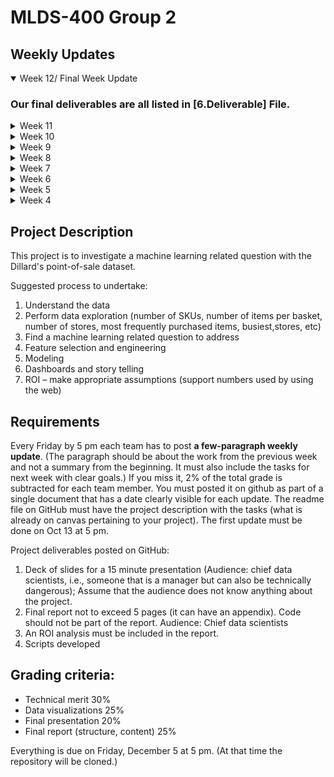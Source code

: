 # MLDS-400 Group 2

## Weekly Updates
<details open>
  <summary>Week 12/ Final Week Update</summary>

<h3> Our final deliverables are all listed in [6.Deliverable] File. </h3>

</details>

<details>
  <summary>Week 11</summary>
  
# Week 11 Update: ROI Analysis

## Progress Summary:

In Week 11, our primary focus was on finalizing the models, preparing for the presentation with the creation of Dashboards and slides, and initiating the calculation of [Return on Investment (ROI)](5.Model_Training&Selection/ROI_temp.pdf).

## Model Finalization:

1. **Model Evaluation Metrics:**
   - We successfully completed the evaluation of all three models (Regression, K-means clustering, Random Forest) using appropriate metrics such as precision, recall, F1 for categorical models, and R2, MSE, RMSE for numerical models.

2. **Model Selection:**
   - After a thorough comparison of model performances, we have identified the model that demonstrated the best results across our chosen metrics. The details of this process can be found in [Week 10 update](5.Model_Training&Selection/Week_10.ipynb).

## Dashboard and Presentation Preparation:

1. **Dashboards:**
   - The process of building Dashboards has been initiated to visually represent key findings and insights from the models. These will provide a clear and concise overview for stakeholders.

2. **Slides:**
   - Initial slides for the presentation have been drafted. These will serve as a foundation for conveying our approach, methodology, and the impact of our models.

## ROI Calculation:

1. **Initiating ROI Analysis:**
   - We have started the ROI calculation process, considering the potential impact of our models on business outcomes. The goal is to quantify the return on investment, taking into account the expected benefits and costs associated with model implementation.

## To Do for Next Week:

1. **Complete ROI Analysis:**
   - Finalize the ROI calculation, incorporating all relevant factors such as increased revenue, cost of implementation, and potential cost savings.

2. **Refine Dashboards and Slides:**
   - Continue refining and enhancing the dashboards and presentation slides for a polished and informative delivery.

3. **Prepare for Stakeholder Meeting:**
   - Anticipate any questions or feedback from stakeholders and be prepared to address them during the upcoming meeting.

Our progress is on track, and we are excited to present the comprehensive results of our analysis in the upcoming weeks.

</details>


<details>
  <summary>Week 10</summary>
At week 10, we start some preprocessing, model building, and model selection.

<h3> Modeling Building Details are listed as follows:</h3>

  1. **Modeling Building**:
     -  preprocessing: SMOTE and one-hot encoding
     -  Build the Model: we successfully built 3 models: 1.regression 2.K-means clustering 3.random forest
     -  evaluate the model performance by either precision/recall/F1 (categorial) OR R2/MSE/RMSE (numerical)
     -  compare the models and choose the one with best performances
     - details here [week 10 update](5.Model_Training&Selection/Week_10.ipynb)
  
  <h3>To Do:</h3>
  
  1. Finalize all the models with evaluation metrics
  2. Start to build the Dashboards & make slides
  3. Calculate ROI 
</details>


<details>
  <summary>Week 9</summary>
At week 9, we start feature engineering and model selection.

<h3>Feature Engineering & Modeling Details are listed as follows:</h3>

  1. **Feature Engineering**:
     - deal with outliers
     - we decide to select the following features, and they could be divided into 2 categories:
        - categorical (make sure they are classified into tens of categories):
        style/
        standardized_color/
        standardized_size/
        vendor/
        brand
       
       - numerical(standardize them for further model building) :
        retail price/
        packsize

     - details here [week 9 update](4.Feature_Selection/Week_9.ipynb)
  
  <h3>To Do:</h3>

  1. Deal with the imbalanced dataset using SMOTE - Synthetic Minority Over-sampling Technique
  2. Build the Model: we plan to build 3 models: 1.regression 2.random forest 3.K-means clustering
  3. compare the model metrics and derive insights from the models about products with which features would be purchased/ or returned. 
</details>

<details>
  <summary>Week 8</summary>
At week 8, we having finished data cleaning and at the middle of EDA (stage 3).

<h3>EDA Details are listed as follows:</h3>

  1. **EDA**: 
     - We looked into three categorical features (color, style, size) from skuinfo in the joined table. They all have many categories and some categories are hard to interprete based on their name alone. Therefore, we generalized those categories either by marking them as the "other" group or drop them directly.

     - details here [week 8 update](3.EDA/Week_8.ipynb)
  
  <h3>To Do:</h3>

  1. Continue with stage 3: Continue to work on categorical and numerical features. 
  2. We have outlined our strategy for a supervised learning problem aimed at predicting the likelihood of a product being purchased, returned, or not purchased. In this approach, we designate X by grouping the data using SKUID and aggregating the profit for each product. The profit calculation involves subtracting the cost from the retail price and then multiplying by the quantity, representing the potential profit each product could generate for Dillard. Additionally, we intend to define Y as a categorical variable indicating whether a product falls into the categories of being purchased, returned, or not purchased.
  3. Work more on feature engineering and the prediction model.  
</details>

<details>
  <summary>Week 7</summary>
At week 7, we are at end of stage 2 - Data Cleaning and the start of stage 3 - EDA.

<h3>Data Cleaning & EDA Details are listed as follows:</h3>

  1. **Data Cleaning**:
     - Select a subset of data, inner join 3 tables trnsact+skuinfo+sksinfo, details here [JOINED_TABLE](JOINED_trnsact+skuinfo+sksinfo.csv)
     - Check Data Duplicates& Outliers& Null values: drop N/A values, check outliers and duplicates.
     - Browse data and do some simple EDA. 

  3. **EDA**: 
     -   details here [week 7 update](3.EDA/Week_7.ipynb)
  
  <h3>To Do:</h3>

  1. Continue with stage 2: Data Cleaning. Continue to work on outliers. 
  2. We planned to do a supervised learning problem which tries to predict whether a product would be purchased or returned (or possibly not being purchased). X is set as groupby SKUID and sum the profit of each product, which is (retail price-cost)*quantity and it means what profit each product could bring to Dillard. And we planned to set Y as a categorical variable that whether a product would be purchased or returned (or possibly not being purchased). 
  3. Work towards feature engineering and the prediction model 

</details>


<details>
  <summary>Week 6</summary>
At week 6, we are at stage 2 - Data Cleaning and choose the general direction to work towards

<h3>Data Cleaning & Research Topic Choice Details are listed as follows:</h3>

  1. We choose our **general research direction**: select a subset of Black Friday sales data (by selecting saledate='2004-11-24') and we will investigate the best-seller and worst-seller products and their features by EDA. Then, we want to work towards a classification model to classify what features made products sold well, especially for Black Friday. So Dillard could recommend products with these features to customers in the following Black Fridays to increase sales. Also, we will complicate our model selections in the following weeks, including the add-on of some other models and model validation. But building a classification model would be our first step. 

  2. **Data Cleaning**:
     - Export a Subset: select a subset of Black Friday sales data and export the file for us to do some EDA (select * from group_2.trnsact where saledate='2004-11-24';). Please visit: [ESD_Dataset_Black_Friday_subset](ESD_Dataset_Black_Friday_subset.csv). Meanwhile, we update this new table in our database as well.
     - Deal with null values and some basic EDA about the TRNSACT table: details here [week 6 update](https://github.com/nu-mlds-group/mlds400-group2/blob/main/2.Data_Cleaning/MLDS_400_Black%20Friday_subset.ipynb)
  <h3>To Do:</h3>

  1. Continue with stage 2: Data Cleaning. Focus more removing null values, standardize data type, EDA, and data visualization.
  2. Inner join TRNSACT with other tables with another table called skstinfo to find the retail price to see whether we should drop or keep these transactions which has orgprice=0
  3. Work towards feature selection and build the classification model

</details>


<details>
  <summary>Week 5</summary>
At week 5, we are at stage 2 - Data Cleaning

<h3>Data Cleaning Details are listed as follows:</h3>

  1. We changed the datatype of each column of 5 tables to make sure the datatype of each column is correct.

  2. For the table of skuinfo, in the column of packsize, there are some pack sizes that do not make sense, including "G", "N/A", "Bizarre", "Promo test," and so on. In order to maintain the sku on record, we use the mode, which is 1, to replace these strange values. For detailed script, please visit: [here](2.Data_Cleaning/week5.pdf).

  3. This week, we spent a lot of time exploring the project research topic we want to explore:

      - According to the products' different features (e.g. color, style, vendor, brand) to do a classification model so that we could use these classifications on products to predict the preferences of different customers.

      - Another possible direction is to help Dillards increase sales by investing in products combined with the features that are most welcomed and which ones are least welcomed. We could apply different discounts accordingly to increase sales revenue. This could be conducted through machine learning models like a random forest model.

  <h3>To Do:</h3>

  1. Continue with stage 2: Data Cleaning. Determine the project research direction and clean the datasets accordingly (e.g. drop unnecessary columns, select a subset of data to work with).

  2. After filtering the data we need, check the data thoroughly to see whether there are some bizarre and null values that don't make any sense, drop those rows, or replace them with the mean/mode depending on the variable type/distribution of the data.

  3. Choose the ML/clustering model we are going to work with.

  4. Start with EDA and analyze and investigate data sets and summarize their main characteristics, employed with data visualization.
</details>

<details>
  <summary>Week 4</summary>
  <h3>At week 4, we are at stage 1 - Data Overview & Description</h3>

  1. This week, we performed basic data cleaning and imported the dataset into the PostgreSQL server.

  2. we also made some summary statistics about the dataset. See more details [here](1.Data_Overview&Description/Week4.pdf).

<h3>To Do:</h3>

  1. We are going to continue working on data cleaning and understanding of the data, including basic EDA process.

  2. After having a decent understanding of the dataset, then we can proceed to brainstorm interesting questions related to machine learning so that we can work on them further for the rest of the weeks.
</details>


## Project Description
This project is to investigate a machine learning related question with the Dillard's point-of-sale dataset.

Suggested process to undertake:
1. Understand the data
2. Perform data exploration (number of SKUs, number of items per basket, number of stores, most frequently purchased items, busiest,stores, etc)
3. Find a machine learning related question to address
4. Feature selection and engineering
5. Modeling
6. Dashboards and story telling
7. ROI – make appropriate assumptions (support numbers used by using the web)



## Requirements
Every Friday by 5 pm each team has to post **a few-paragraph weekly update**. (The paragraph should be about the work from the previous week and not a summary from the beginning. It must also include the tasks for next week with clear goals.) If you miss it, 2% of the total grade is subtracted for each team member. You must posted it on github as part of a single document that has a date clearly visible for each update. The readme file on GitHub must have the project description with the tasks (what is already on canvas pertaining to your project). The first update must be done on Oct 13 at 5 pm.

Project deliverables posted on GitHub:

1. Deck of slides for a 15 minute presentation (Audience: chief data scientists, i.e., someone that is a manager but can also be technically dangerous); Assume that the audience does not know anything about the project.
2. Final report not to exceed 5 pages (it can have an appendix). Code should not be part of the report. Audience: Chief data scientists
3. An ROI analysis must be included in the report.
4. Scripts developed

## Grading criteria:

- Technical merit 30%
- Data visualizations 25%
- Final presentation 20%
- Final report (structure, content) 25%

Everything is due on Friday, December 5 at 5 pm. (At that time the repository will be cloned.)
